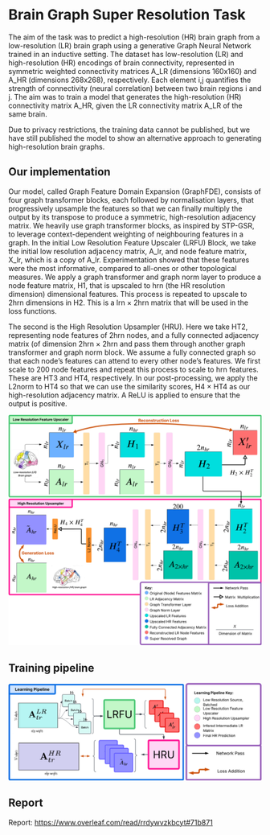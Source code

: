 # Brain Graph Super Resolution Task
The aim of the task was to predict a high-resolution (HR) brain graph from a low-resolution (LR) brain graph using a generative Graph Neural Network trained in an inductive setting.
The dataset has low-resolution (LR) and high-resolution (HR) encodings of brain connectivity, represented in symmetric weighted connectivity matrices A_LR (dimensions 160x160) and A_HR (dimensions 268x268), respectively. Each element i,j quantifies the strength of connectivity (neural correlation) between two brain regions i and j. The aim was to train a model that generates the high-resolution (HR) connectivity matrix A_HR, given the LR connectivity matrix A_LR of the same brain.

Due to privacy restrictions, the training data cannot be published, but we have still published the model to show an alternative approach to generating high-resolution brain graphs. 

## Our implementation 
Our model, called Graph Feature Domain Expansion (GraphFDE), consists of four graph transformer blocks, each followed by normalisation layers, that progressively upsample the features so that we can finally multiply the output by its
transpose to produce a symmetric, high-resolution adjacency matrix. We heavily use graph transformer blocks, as inspired by STP-GSR, to leverage context-dependent weighting of neighbouring features in a graph. In the initial Low Resolution Feature Upscaler (LRFU) Block,
we take the initial low resolution adjacency matrix, A_lr, and node feature matrix, X_lr, which is a copy of A_lr. Experimentation showed that these features were the most informative, compared to all-ones or other topological measures. We apply a graph transformer and graph norm layer to produce a node feature matrix, H1, that is upscaled to hrn (the HR resolution dimension) dimensional features. This process is repeated to upscale to 2hrn dimensions in H2. This is a lrn × 2hrn matrix that will be used in the loss functions.

The second is the High Resolution Upsampler (HRU). Here we take HT2, representing node features of 2hrn nodes, and a fully connected adjacency matrix (of dimension 2hrn × 2hrn and pass them through another graph transformer and graph norm block. We assume a fully connected graph so that each node’s features can attend to every other node’s features. We first scale to 200 node features and repeat this process to scale to hrn features. These are HT3 and HT4, respectively. In our post-processing, we apply the L2norm to HT4 so that we can use the similarity scores, H4 × HT4 as our high-resolution adjacency matrix. A ReLU is applied to ensure that the output is positive.


![Screenshot](images/arch.png "Model architecture")

## Training pipeline 
![Screenshot](images/lp.png "Training pipeline")
## Report 
Report: https://www.overleaf.com/read/rrdywvzkbcyt#71b871
